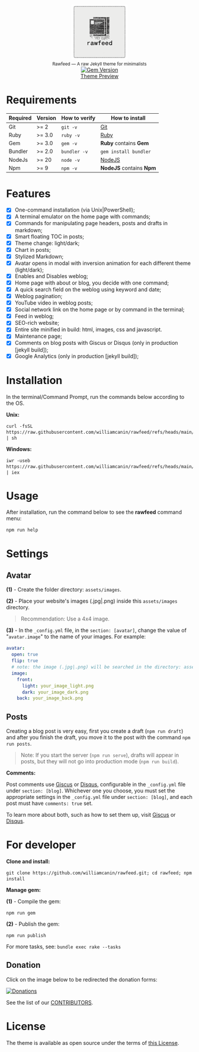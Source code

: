 <p align="center">
  <img src=".github/logo.png" alt="Rawfeed" width="150">
  <br>
  <small>Rawfeed — A raw Jekyll theme for minimalists</small>
  <br>
  <a href="https://badge.fury.io/rb/rawfeed"><img src="https://badge.fury.io/rb/rawfeed.svg" alt="Gem Version" height="18"></a>
  <br>
  <a href="https://williamcanin.github.io/rawfeed" target="_blank">Theme Preview</a>
</p>

# Requirements

| Required | Version | How to verify | How to install                    |
| -------- | ------- | ------------- | --------------------------------- |
| Git      | >= 2    | `git -v`      | [Git](http://git-scm.com/)        |
| Ruby     | >= 3.0  | `ruby -v`     | [Ruby](https://www.ruby-lang.org) |
| Gem      | >= 3.0  | `gem -v`      | **Ruby** contains **Gem**         |
| Bundler  | >= 2.0  | `bundler -v`  | `gem install bundler`             |
| NodeJs   | >= 20   | `node -v`     | [NodeJS](https://nodejs.org)      |
| Npm      | >= 9    | `npm -v`      | **NodeJS** contains **Npm**       |

# Features

- [x] One-command installation (via Unix|PowerShell);
- [x] A terminal emulator on the home page with commands;
- [x] Commands for manipulating page headers, posts and drafts in markdown;
- [x] Smart floating TOC in posts;
- [x] Theme change: light/dark;
- [x] Chart in posts;
- [x] Stylized Markdown;
- [x] Avatar opens in modal with inversion animation for each different theme (light/dark);
- [x] Enables and Disables weblog;
- [x] Home page with about or blog, you decide with one command;
- [x] A quick search field on the weblog using keyword and date;
- [x] Weblog pagination;
- [x] YouTube video in weblog posts;
- [x] Social network link on the home page or by command in the terminal;
- [x] Feed in weblog;
- [x] SEO-rich website;
- [x] Entire site minified in build: html, images, css and javascript.
- [x] Maintenance page;
- [x] Comments on blog posts with Giscus or Disqus (only in production [jekyll build]);
- [x] Google Analytics (only in production [jekyll build]);

# Installation

In the terminal/Command Prompt, run the commands below according to the OS.

**Unix:**

```shell
curl -fsSL https://raw.githubusercontent.com/williamcanin/rawfeed/refs/heads/main/tools/installer/unix/install.sh | sh
```

**Windows:**

```shell
iwr -useb https://raw.githubusercontent.com/williamcanin/rawfeed/refs/heads/main/tools/installer/win/install.ps1 | iex
```

# Usage

After installation, run the command below to see the **rawfeed** command menu:

```shell
npm run help
```

# Settings

## Avatar

**(1)** - Create the folder directory: `assets/images`.

**(2)** - Place your website's images (.jpg|.png) inside this `assets/images` directory.

> Recommendation: Use a 4x4 image.

**(3)** - In the `_config.yml` file, in the `section: [avatar]`, change the value of "`avatar.image`"
to the name of your images. For example:

```yml
avatar:
  open: true
  flip: true
  # note: the image (.jpg|.png) will be searched in the directory: assets/images/
  image:
    front:
      light: your_image_light.png
      dark: your_image_dark.png
    back: your_image_back.png
```

## Posts

Creating a blog post is very easy, first you create a draft (`npm run draft`) and after you finish
the draft, you move it to the post with the command `npm run posts`.

> Note: If you start the server (`npm run serve`), drafts will appear in posts, but they will not
go into production mode (`npm run build`).

**Comments:**

Post comments use [Giscus](https://giscus.app) or [Disqus](https://disqus.com),
configurable in the `_config.yml` file under `section: [blog]`. Whichever one you choose,
you must set the appropriate settings in the `_config.yml` file under `section: [blog]`, and
each post must have `comments: true` set.

To learn more about both, such as how to set them up, visit [Giscus](https://giscus.app) or
[Disqus](https://disqus.com).

# For developer

**Clone and install:**

```shell
git clone https://github.com/williamcanin/rawfeed.git; cd rawfeed; npm install
```

**Manage gem:**

**(1)** - Compile the gem:

```shell
npm run gem
```

**(2)** - Publish the gem:

```shell
npm run publish
```

For more tasks, see: `bundle exec rake --tasks`

## Donation

Click on the image below to be redirected the donation forms:

<div class="donate">
  <a href="https://github.com/williamcanin/donations/blob/main/README.md">
    <img width="160" height="100" src="https://raw.githubusercontent.com/williamcanin/donations/main/svg/donate/donate-hand.svg" alt="Donations"/>
  </a>
</div>

See the list of our [CONTRIBUTORS](CONTRIBUTING.md).

# License

The theme is available as open source under the terms of [this License](https://github.com/williamcanin/rawfeed/blob/dev/LICENSE.txt).
